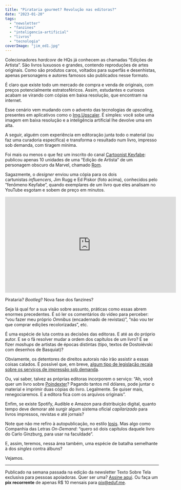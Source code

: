 ```yaml
---
title: "Pirataria gourmet? Revolução nas editoras?"
date: "2023-01-20"
tags: 
  - "newsletter"
  - "fanzines"
  - "inteligencia-artificial"
  - "livros"
  - "tecnologia"
coverImage: "jim_ed1.jpg"
---
```


Colecionadores _hardcore_ de HQs já conhecem as chamadas “Edições de Artista”. São livros luxuosos e grandes, contendo reproduções de artes originais. Como são produtos caros, voltados para superfãs e desenhistas, apenas personagens e autores famosos são publicados nesse formato.

É claro que existe todo um mercado de compra e venda de originais, com preços potencialmente estratosféricos. Assim, estudantes e curiosos acabam se virando com cópias em baixa resolução, que encontram na internet.

Esse cenário vem mudando com o advento das tecnologias de _upscaling_, presentes em aplicativos como o [Img.Upscaler](https://imgupscaler.com/). É simples: você sobe uma imagem em baixa resolução e a inteligência artificial lhe devolve uma em alta.

A seguir, alguém com experiência em editoração junta todo o material (ou faz uma curadoria específica) e transforma o resultado num livro, impresso sob demanda, com tiragem mínima.

Foi mais ou menos o que fez um inscrito do canal [Cartoonist Keyfabe](https://www.youtube.com/watch?v=HrU2-lgX4AE): publicou apenas 10 unidades de uma “Edição de Artista” de um personagem obscuro da Marvel, chamado [Rom](https://en.wikipedia.org/wiki/Rom_the_Space_Knight).

Sagazmente, o _designer_ enviou uma cópia para os dois cartunistas _influencers_, Jim Rugg e Ed Piskor (foto acima), conhecidos pelo “fenômeno Keyfabe”, quando exemplares de um livro que eles analisam no YouTube esgotam e sobem de preço em minutos.

<iframe width="560" height="315" src="https://www.youtube-nocookie.com/embed/HrU2-lgX4AE" title="YouTube video player" frameborder="0" allow="accelerometer; autoplay; clipboard-write; encrypted-media; gyroscope; picture-in-picture; web-share" allowfullscreen></iframe>

Pirataria? _Bootleg_? Nova fase dos fanzines?

Seja lá qual for a sua visão sobre assunto, práticas como essas abrem enormes precedentes. É só ler os comentários do vídeo para perceber: “vou fazer meu próprio _Omnibus_ (encadernado de revistas)”, “não vou ter que comprar edições recolorizadas”, etc.

É uma espécie de luta contra as decisões das editoras. E até as do próprio autor. E se o fã resolver mudar a ordem dos capítulos de um livro? E se fizer _mashups_ de artistas de épocas distintas (tipo, textos de Dostoiévski com desenhos de Basquiat)?

Obviamente, os detentores de direitos autorais não irão assistir a essas coisas calados. É possível que, em breve, [algum tipo de legislação recaia sobre os serviços de impressão sob demanda](https://visua.com/70-of-print-on-demand-companies-are-ignoring-copyright-laws).

Ou, vai saber, talvez as próprias editoras incorporem o serviço: “Ah, você quer um livro sobre [Poindexter](https://felixthecat.fandom.com/wiki/Poindexter)? Pagando tantos mil dólares, pode juntar o material e imprimir duas cópias do livro. Legalmente. Se quiser mais, renegociaremos. E a editora fica com os arquivos originais”.

Enfim, se existe Spotify, Audible e Amazon para distribuição digital, quanto tempo deve demorar até surgir algum sistema oficial _capilarizado_ para livros impressos, revistas e até jornais?

Note que não me refiro à autopublicação, no estilo [Ipsis](https://ipsispub.com.br/). Mas algo como Companhia das Letras _On-Demand_: “quero só dois capítulos daquele livro do Carlo Ginzburg, para usar na faculdade”.

E, assim, teremos, nessa área também, uma espécie de batalha semelhante à dos _singles_ contra álbuns?

Vejamos.

* * *

Publicado na semana passada na edição da newsletter Texto Sobre Tela exclusiva para pessoas apoiadoras. Quer ser uma? [Assine aqui](https://eduf.substack.com/). Ou faça um **pix recorrente** de apenas R$ 10 mensais para pix@eduf.me.
